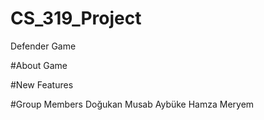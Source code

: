 # CS_319_Project
Defender Game

#About Game

#New Features

#Group Members
Doğukan
Musab
Aybüke
Hamza
Meryem

